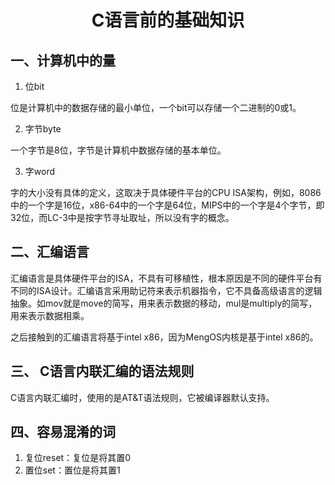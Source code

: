 <center><h1>C语言前的基础知识</h1></center>

## 一、计算机中的量

1. 位bit

位是计算机中的数据存储的最小单位，一个bit可以存储一个二进制的0或1。

2. 字节byte

一个字节是8位，字节是计算机中数据存储的基本单位。

3. 字word

字的大小没有具体的定义，这取决于具体硬件平台的CPU ISA架构，例如，8086中的一个字是16位，x86-64中的一个字是64位，MIPS中的一个字是4个字节，即32位，而LC-3中是按字节寻址取址，所以没有字的概念。

## 二、汇编语言

汇编语言是具体硬件平台的ISA，不具有可移植性，根本原因是不同的硬件平台有不同的ISA设计。汇编语言采用助记符来表示机器指令，它不具备高级语言的逻辑抽象。如mov就是move的简写，用来表示数据的移动，mul是multiply的简写，用来表示数据相乘。

之后接触到的汇编语言将基于intel x86，因为MengOS内核是基于intel x86的。

## 三、 C语言内联汇编的语法规则

C语言内联汇编时，使用的是AT&T语法规则，它被编译器默认支持。

## 四、容易混淆的词

1. 复位reset：复位是将其置0
2. 置位set：置位是将其置1